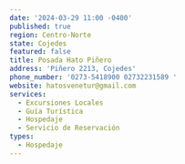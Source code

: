 ```yaml
---
date: '2024-03-29 11:00 -0400'
published: true
region: Centro-Norte
state: Cojedes
featured: false
title: Posada Hato Piñero
address: 'Piñero 2213, Cojedes'
phone_number: '0273-5418900 02732231589 '
website: hatosvenetur@gmail.com
services:
  - Excursiones Locales
  - Guía Turística
  - Hospedaje
  - Servicio de Reservación
types:
  - Hospedaje
---
```


